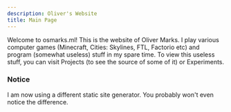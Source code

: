 ```yaml
---
description: Oliver's Website
title: Main Page
---
```


Welcome to osmarks.ml!
This is the website of Oliver Marks.
I play various computer games (Minecraft, Cities: Skylines, FTL, Factorio etc) and program (somewhat useless) stuff in my spare time.
To view this useless stuff, you can visit Projects (to see the source of some of it) or Experiments.

### Notice
I am now using a different static site generator. You probably won't even notice the difference.